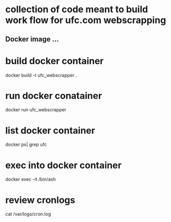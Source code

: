 # collection of code meant to build work flow for ufc.com webscrapping

## Docker image ...

# build docker container
docker build -t ufc_webscrapper .

# run docker conatainer
docker run ufc_webscrapper

# list docker container
docker ps| grep ufc

# exec into docker container
docker exec -it <containerid> /bin/ash

# review cronlogs
cat /var/logs/cron.log
